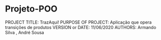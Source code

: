 # Projeto-POO

PROJECT TITLE: TrazAqui!
PURPOSE OF PROJECT: Aplicação que opera transições de produtos
VERSION or DATE: 11/06/2020 
AUTHORS: Armando Silva , André Sousa

